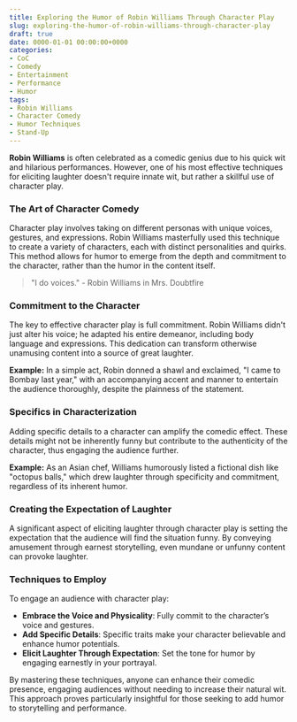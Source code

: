 ```yaml
---
title: Exploring the Humor of Robin Williams Through Character Play
slug: exploring-the-humor-of-robin-williams-through-character-play
draft: true
date: 0000-01-01 00:00:00+0000
categories:
- CoC
- Comedy
- Entertainment
- Performance
- Humor 
tags:
- Robin Williams
- Character Comedy
- Humor Techniques
- Stand-Up 
---
```


**Robin Williams** is often celebrated as a comedic genius due to his quick wit and hilarious performances. However, one of his most effective techniques for eliciting laughter doesn't require innate wit, but rather a skillful use of character play.

### The Art of Character Comedy

Character play involves taking on different personas with unique voices, gestures, and expressions. Robin Williams masterfully used this technique to create a variety of characters, each with distinct personalities and quirks. This method allows for humor to emerge from the depth and commitment to the character, rather than the humor in the content itself.

> "I do voices." - Robin Williams in Mrs. Doubtfire

### Commitment to the Character

The key to effective character play is full commitment. Robin Williams didn't just alter his voice; he adapted his entire demeanor, including body language and expressions. This dedication can transform otherwise unamusing content into a source of great laughter.

**Example:** In a simple act, Robin donned a shawl and exclaimed, "I came to Bombay last year," with an accompanying accent and manner to entertain the audience thoroughly, despite the plainness of the statement.

### Specifics in Characterization

Adding specific details to a character can amplify the comedic effect. These details might not be inherently funny but contribute to the authenticity of the character, thus engaging the audience further.

**Example:** As an Asian chef, Williams humorously listed a fictional dish like "octopus balls," which drew laughter through specificity and commitment, regardless of its inherent humor.

### Creating the Expectation of Laughter

A significant aspect of eliciting laughter through character play is setting the expectation that the audience will find the situation funny. By conveying amusement through earnest storytelling, even mundane or unfunny content can provoke laughter.

### Techniques to Employ

To engage an audience with character play:

- **Embrace the Voice and Physicality**: Fully commit to the character’s voice and gestures.
- **Add Specific Details**: Specific traits make your character believable and enhance humor potentials.
- **Elicit Laughter Through Expectation**: Set the tone for humor by engaging earnestly in your portrayal.

By mastering these techniques, anyone can enhance their comedic presence, engaging audiences without needing to increase their natural wit. This approach proves particularly insightful for those seeking to add humor to storytelling and performance.
